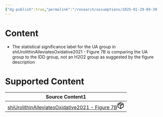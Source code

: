 ```yaml
---
{"dg-publish":true,"permalink":"/research/assumptions/2025-01-29-09-39-53/","updated":"2025-01-29T09:39:53-05:00"}
---
```


# Content
- The statistical significance label for the UA group in shiUrolithinAlleviatesOxidative2021 - Figure 7B is comparing the UA group to the IDD group, not an H2O2 group as suggested by the figure description
# Supported Content
<div><table class="dataview table-view-table"><thead class="table-view-thead"><tr class="table-view-tr-header"><th class="table-view-th"><span>Source Content</span><span class="dataview small-text">1</span></th></tr></thead><tbody class="table-view-tbody"><tr><td><span><a data-tooltip-position="top" aria-label="Research/Source Content/shiUrolithinAlleviatesOxidative2021 - Figure 7B.md" data-href="Research/Source Content/shiUrolithinAlleviatesOxidative2021 - Figure 7B.md" href="Research/Source Content/shiUrolithinAlleviatesOxidative2021 - Figure 7B.md" class="internal-link" target="_blank" rel="noopener nofollow" fileclass-name="Research Links">shiUrolithinAlleviatesOxidative2021 - Figure 7B</a><a class="metadata-menu fileclass-icon"><svg xmlns="http://www.w3.org/2000/svg" width="24" height="24" viewBox="0 0 24 24" fill="none" stroke="currentColor" stroke-width="2" stroke-linecap="round" stroke-linejoin="round" class="svg-icon lucide-package"><path d="m7.5 4.27 9 5.15"></path><path d="M21 8a2 2 0 0 0-1-1.73l-7-4a2 2 0 0 0-2 0l-7 4A2 2 0 0 0 3 8v8a2 2 0 0 0 1 1.73l7 4a2 2 0 0 0 2 0l7-4A2 2 0 0 0 21 16Z"></path><path d="m3.3 7 8.7 5 8.7-5"></path><path d="M12 22V12"></path></svg></a></span></td></tr></tbody></table></div>

